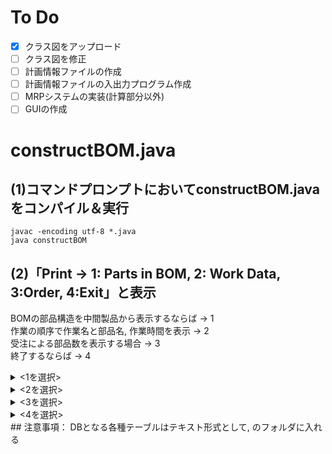 # To Do
- [x] クラス図をアップロード
- [ ] クラス図を修正
- [ ] 計画情報ファイルの作成
- [ ] 計画情報ファイルの入出力プログラム作成
- [ ] MRPシステムの実装(計算部分以外)
- [ ] GUIの作成
# constructBOM.java
## (1)コマンドプロンプトにおいてconstructBOM.javaをコンパイル＆実行

```
javac -encoding utf-8 *.java
java constructBOM
```

## (2)「Print -> 1: Parts in BOM, 2: Work Data, 3:Order, 4:Exit」と表示
BOMの部品構造を中間製品から表示するならば → 1  
作業の順序で作業名と部品名, 作業時間を表示 → 2  
受注による部品数を表示する場合 → 3  
終了するならば → 4  
<details><summary><1を選択></summary>
・コマンドプロンプトにおいて　 "Part Name?" と出たら製品(部品)名を入力し，enterキーを入力する  
→ 部品構造が表示される  
・再度，入力を促してくる  
・終了の際は， cntrl+C キーで終了</details>
<details><summary><2を選択></summary>
・作業順序に従って，作業名，部品名，作業時間が表示される</details>
<details><summary><3を選択></summary>
・受注による必要な部品と部品点数が表示される</details>
<details><summary><4を選択></summary>
・終了</details>
## 注意事項：  
DBとなる各種テーブルはテキスト形式として, <data_file>のフォルダに入れる
